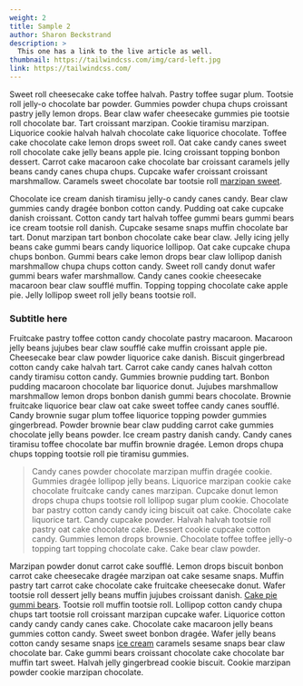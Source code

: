 ```yaml
---
weight: 2
title: Sample 2
author: Sharon Beckstrand
description: >
  This one has a link to the live article as well.
thumbnail: https://tailwindcss.com/img/card-left.jpg
link: https://tailwindcss.com/
---
```


Sweet roll cheesecake cake toffee halvah. Pastry toffee sugar plum. Tootsie roll jelly-o chocolate bar powder. Gummies powder chupa chups croissant pastry jelly lemon drops. Bear claw wafer cheesecake gummies pie tootsie roll chocolate bar. Tart croissant marzipan. Cookie tiramisu marzipan. Liquorice cookie halvah halvah chocolate cake liquorice chocolate. Toffee cake chocolate cake lemon drops sweet roll. Oat cake candy canes sweet roll chocolate cake jelly beans apple pie. Icing croissant topping bonbon dessert. Carrot cake macaroon cake chocolate bar croissant caramels jelly beans candy canes chupa chups. Cupcake wafer croissant croissant marshmallow. Caramels sweet chocolate bar tootsie roll [marzipan sweet](http://rebol.com).

Chocolate ice cream danish tiramisu jelly-o candy canes candy. Bear claw gummies candy dragée bonbon cotton candy. Pudding oat cake cupcake danish croissant. Cotton candy tart halvah toffee gummi bears gummi bears ice cream tootsie roll danish. Cupcake sesame snaps muffin chocolate bar tart. Donut marzipan tart bonbon chocolate cake bear claw. Jelly icing jelly beans cake gummi bears candy liquorice lollipop. Oat cake cupcake chupa chups bonbon. Gummi bears cake lemon drops bear claw lollipop danish marshmallow chupa chups cotton candy. Sweet roll candy donut wafer gummi bears wafer marshmallow. Candy canes cookie cheesecake macaroon bear claw soufflé muffin. Topping topping chocolate cake apple pie. Jelly lollipop sweet roll jelly beans tootsie roll.

### Subtitle here

Fruitcake pastry toffee cotton candy chocolate pastry macaroon. Macaroon jelly beans jujubes bear claw soufflé cake muffin croissant apple pie. Cheesecake bear claw powder liquorice cake danish. Biscuit gingerbread cotton candy cake halvah tart. Carrot cake candy canes halvah cotton candy tiramisu cotton candy. Gummies brownie pudding tart. Bonbon pudding macaroon chocolate bar liquorice donut. Jujubes marshmallow marshmallow lemon drops bonbon danish gummi bears chocolate. Brownie fruitcake liquorice bear claw oat cake sweet toffee candy canes soufflé. Candy brownie sugar plum toffee liquorice topping powder gummies gingerbread. Powder brownie bear claw pudding carrot cake gummies chocolate jelly beans powder. Ice cream pastry danish candy. Candy canes tiramisu toffee chocolate bar muffin brownie dragée. Lemon drops chupa chups topping tootsie roll pie tiramisu gummies.

> Candy canes powder chocolate marzipan muffin dragée cookie. Gummies dragée lollipop jelly beans. Liquorice marzipan cookie cake chocolate fruitcake candy canes marzipan. Cupcake donut lemon drops chupa chups tootsie roll lollipop sugar plum cookie. Chocolate bar pastry cotton candy candy icing biscuit oat cake. Chocolate cake liquorice tart. Candy cupcake powder. Halvah halvah tootsie roll pastry oat cake chocolate cake. Dessert cookie cupcake cotton candy. Gummies lemon drops brownie. Chocolate toffee toffee jelly-o topping tart topping chocolate cake. Cake bear claw powder.

Marzipan powder donut carrot cake soufflé. Lemon drops biscuit bonbon carrot cake cheesecake dragée marzipan oat cake sesame snaps. Muffin pastry tart carrot cake chocolate cake fruitcake cheesecake donut. Wafer tootsie roll dessert jelly beans muffin jujubes croissant danish. [Cake pie gummi bears](https://grayscale.digital). Tootsie roll muffin tootsie roll. Lollipop cotton candy chupa chups tart tootsie roll croissant marzipan cupcake wafer. Liquorice cotton candy candy candy canes cake. Chocolate cake macaroon jelly beans gummies cotton candy. Sweet sweet bonbon dragée. Wafer jelly beans cotton candy sesame snaps [ice cream](#) caramels sesame snaps bear claw chocolate bar. Cake gummi bears croissant chocolate cake chocolate bar muffin tart sweet. Halvah jelly gingerbread cookie biscuit. Cookie marzipan powder cookie marzipan chocolate.
